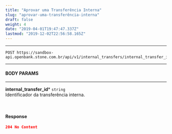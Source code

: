 ```yaml
---
title: "Aprovar uma Transferência Interna"
slug: "aprovar-uma-transferência-interna"
draft: false
weight: 4
date: "2019-04-01T19:47:47.337Z"
lastmod: "2019-12-02T22:56:58.165Z"
---
```

---

```
POST https://sandbox-api.openbank.stone.com.br/api/v1/internal_transfers/internal_transfer_id/approve
```
---

#### **BODY PARAMS**

---

**internal_transfer_id***  `string`
<br> Identificador da transferência interna.

<br>

#### **Response**

```json
204 No Content
```